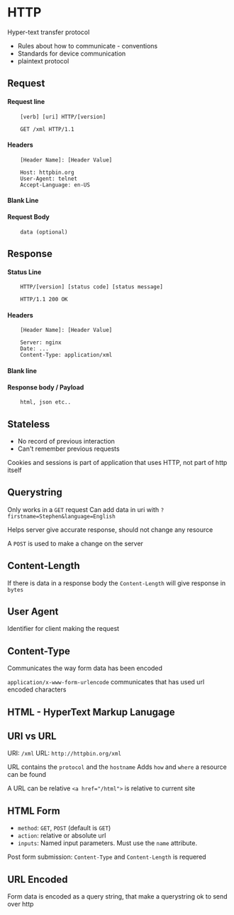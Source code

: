 # HTTP

Hyper-text transfer protocol

* Rules about how to communicate - conventions
* Standards for device communication
* plaintext protocol

## Request

#### Request line

        [verb] [uri] HTTP/[version]

        GET /xml HTTP/1.1

#### Headers

        [Header Name]: [Header Value]

        Host: httpbin.org
        User-Agent: telnet
        Accept-Language: en-US

#### Blank Line

#### Request Body

        data (optional)

## Response

#### Status Line

        HTTP/[version] [status code] [status message]

        HTTP/1.1 200 OK

#### Headers

        [Header Name]: [Header Value]

        Server: nginx
        Date: ...
        Content-Type: application/xml

#### Blank line

#### Response body / Payload

        html, json etc..

## Stateless

* No record of previous interaction
* Can't remember previous requests

Cookies and sessions is part of application that uses HTTP, not part of http itself

## Querystring

Only works in a `GET` request
Can add data in uri with `?firstname=Stephen&language=English`

Helps server give accurate response, should not change any resource

A `POST` is used to make a change on the server

## Content-Length

If there is data in a response body the `Content-Length` will give response in `bytes`

## User Agent

Identifier for client making the request

## Content-Type

Communicates the way form data has been encoded

`application/x-www-form-urlencode` communicates that has used url encoded characters

## HTML - HyperText Markup Lanugage

## URI vs URL

URI: `/xml`
URL: `http://httpbin.org/xml` 

URL contains the `protocol` and the `hostname`
Adds `how` and `where` a resource can be found

A URL can be relative `<a href="/html">` is relative to current site

## HTML Form

* `method`: `GET`, `POST` (default is `GET`)
* `action`: relative or absolute url
* `inputs`: Named input parameters. Must use the `name` attribute.

Post form submission: `Content-Type` and `Content-Length` is requered

## URL Encoded

Form data is encoded as a query string, that make a querystring ok to send over http


